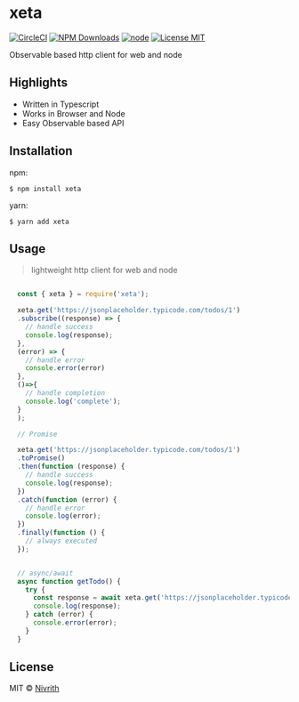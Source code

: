 # xeta

[![CircleCI](https://circleci.com/gh/nivrith/xeta/tree/master.svg?style=svg)](https://circleci.com/gh/nivrith/xeta/tree/master)
[![NPM Downloads](https://img.shields.io/npm/dw/xeta.svg)](https://www.npmjs.com/package/xeta)
[![node](https://img.shields.io/node/v/xeta.svg)](https://www.npmjs.com/package/xeta)
[![License MIT](https://img.shields.io/github/license/nivrith/xeta.svg)](https://github.com/nivrith/xeta/blob/master/LICENSE)

Observable based http client for web and node

## Highlights

- Written in Typescript
- Works in Browser and Node
- Easy Observable based API

## Installation

npm:

```shell
$ npm install xeta
```

yarn:

```shell
$ yarn add xeta
```

## Usage

> lightweight http client for web and node

```js

  const { xeta } = require('xeta');

  xeta.get('https://jsonplaceholder.typicode.com/todos/1')
  .subscribe((response) => {
    // handle success
    console.log(response);
  },
  (error) => {
    // handle error
    console.error(error)
  },
  ()=>{
    // handle completion
    console.log('complete');
  }
  );

  // Promise

  xeta.get('https://jsonplaceholder.typicode.com/todos/1')
  .toPromise()
  .then(function (response) {
    // handle success
    console.log(response);
  })
  .catch(function (error) {
    // handle error
    console.log(error);
  })
  .finally(function () {
    // always executed
  });


  // async/await
  async function getTodo() {
    try {
      const response = await xeta.get('https://jsonplaceholder.typicode.com/todos/1').toPromise();
      console.log(response);
    } catch (error) {
      console.error(error);
    }
  }
```

## License

MIT © [Nivrith](https://github.com/nivrith)
